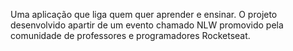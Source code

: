 Uma aplicação que liga quem quer aprender e ensinar. O projeto desenvolvido apartir de um evento chamado NLW promovido pela comunidade de professores e programadores Rocketseat.
